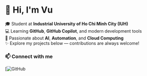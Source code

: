# 👋 Hi, I'm **Vu**
🎓 Student at **Industrial University of Ho Chi Minh City (IUH)**  
💻 Learning **GitHub**, **GitHub Copilot**, and modern development tools  
🤖 Passionate about **AI**, **Automation**, and **Cloud Computing**  
✨ Explore my projects below — contributions are always welcome!

### 📫 Connect with me
[![GitHub](https://github.com/vuiuh)
